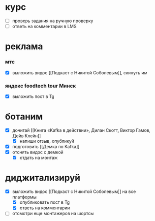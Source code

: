 # курс
- [ ] проверь задания на ручную проверку
- [ ] ответь на комментарии в LMS
# реклама
### мтс
- [x] выложить видос [[Подкаст с Никитой Соболевым]], скинуть им
### яндекс foodtech tour Минск
- [x] выложить пост в Tg
# ботаним
- [x] дочитай [[Книга «Kafka в действии», Дилан Скотт, Виктор Гамов, Дейв Клейн]]
	- [x] напиши отзыв, опубликуй
- [x] подготовить [[Демка по Kafka]]
- [x] отснять видос с демкой
	- [x] отдать на монтаж
# диджитализируй
- [x] выложить видос [[Подкаст с Никитой Соболевым]] на все платформы
	- [x] опубликовать пост в Tg
	- [x] ответь на комментарии
- [ ] отсмотри еще монтажеров на шортсы